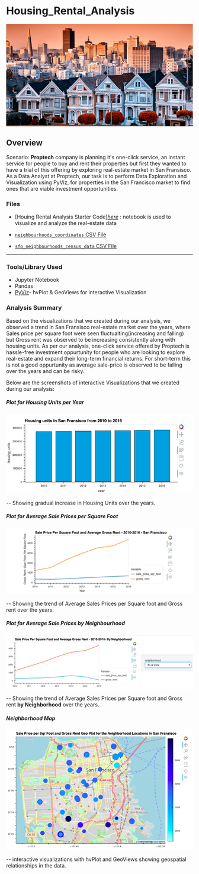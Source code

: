 # Housing_Rental_Analysis

![Decorative image.](Images/profile-image.png)

## Overview 
Scenario: **Proptech** company is planning it's one-click service, an instant service for people to buy and rent their properties but first they wanted to have a trial of this offering by exploring real-estate market in San Fransisco. As a Data Analyst at Proptech, our task is to perform Data Exploration and Visualization using PyViz, for properties in the San Francisco market to find ones that are viable investment opportunities.

### Files

* [Houing Rental Analysis Starter Code][_here_](https://github.com/UpadhyayShweta/Housing_Rental_Analysis/blob/main/san_francisco_housing.ipynb) : notebook is used to visualize and analyze the real-estate data

* [`neighbourhoods_coordinates` CSV File](Resources/neighbourhoods_coordinates.csv)

* [`sfo_neighbourhoods_census_data` CSV File](Resources/sfo_neighbourhoods_census_data.csv)

---
### Tools/Library Used

* Jupyter Notebook
* Pandas
* [PyViz](https://examples.pyviz.org/)- hvPlot & GeoViews for interactive Visualization

### Analysis Summary

Based on the visualizations that we created  during our analysis, we observed a trend in San Fransisco real-estate market over the years, where Sales price per square foot were seen fluctualting(increasing and falling) but Gross rent was observed to be increasing consistently along with housing units.
As per our analysis, one-click service offered by Proptech is hassle-free investment oppurtunity for people who are looking to explore real-estate and expand their long-term financial returns. For short-term this is not a good oppurtunity as average sale-price is observed to be falling over the years and can be risky.

Below are the screenshots of interactive Visualizations that we created during our analysis: 

##### Plot for Housing Units per Year

![1. Bar chart for Housing Units per Year.](Images/2-Housing_Unit_by_Year.png)

-- Showing gradual increase in Housing Units over the years.

##### Plot for Average Sale Prices per Square Foot

![2. Line Chart for Average Sale Prices per Square Foot & Gross Rent.](Images/1-avg-sale-px-sq-foot-gross-rent.png)

-- Showing the trend of Average Sales Prices per Square foot and Gross rent over the years.

##### Plot for Average Sale Prices by Neighbourhood

![3. Line Chart for Average Sale Prices per Square Foot & Gross Rent by Neighborhood.](Images/3-pricing-info-by-neighborhood.png)

-- Showing the trend of Average Sales Prices per Square foot and Gross rent **by Neighborhood** over the years.

##### Neighborhood Map

![4. An Interactive Neighborhood map of San Fransisco showing Average Sale Prices per Square Foot & Gross Rent by Neighborhood.](Images/4-Geoviews-plot.png)

-- interactive visualizations with hvPlot and GeoViews showing geospatial relationships in the data.
